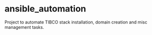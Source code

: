 # ansible_automation
Project to  automate TIBCO stack installation, domain creation and misc management tasks.  
